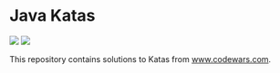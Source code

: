 # Java Katas
[![](https://www.codewars.com/users/tbsklg/badges/micro)](https://www.codewars.com/users/tbsklg)
![](https://github.com/tbsklg/java-katas/actions/workflows/maven.yml/badge.svg)

This repository contains solutions to Katas from www.codewars.com.
